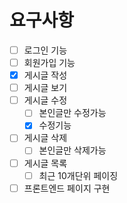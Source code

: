 # 요구사항
- [ ] 로그인 기능
- [ ] 회원가입 기능
- [X] 게시글 작성
- [ ] 게시글 보기
- [ ] 게시글 수정
    - [ ] 본인글만 수정가능
    - [X] 수정기능
- [ ] 게시글 삭제
    - [ ] 본인글만 삭제가능
- [ ] 게시글 목록
    - [ ] 최근 10개단위 페이징
- [ ] 프론트엔드 페이지 구현
